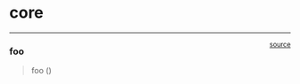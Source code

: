 # core


<!-- WARNING: THIS FILE WAS AUTOGENERATED! DO NOT EDIT! -->

------------------------------------------------------------------------

<a
href="https://github.com/felipexavier11/tinkerloop/blob/main/tinkerloop/core.py#L9"
target="_blank" style="float:right; font-size:smaller">source</a>

### foo

>  foo ()

